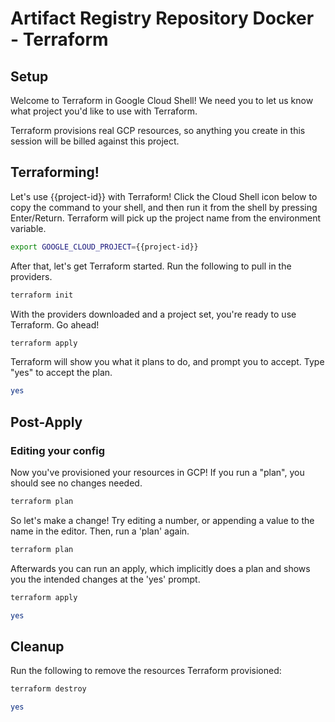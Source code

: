 # Artifact Registry Repository Docker - Terraform

## Setup

<walkthrough-author name="rileykarson@google.com" analyticsId="UA-125550242-1" tutorialName="artifact_registry_repository_docker" repositoryUrl="https://github.com/terraform-google-modules/docs-examples"></walkthrough-author>

Welcome to Terraform in Google Cloud Shell! We need you to let us know what project you'd like to use with Terraform.

<walkthrough-project-billing-setup></walkthrough-project-billing-setup>

Terraform provisions real GCP resources, so anything you create in this session will be billed against this project.

## Terraforming!

Let's use {{project-id}} with Terraform! Click the Cloud Shell icon below to copy the command
to your shell, and then run it from the shell by pressing Enter/Return. Terraform will pick up
the project name from the environment variable.

```bash
export GOOGLE_CLOUD_PROJECT={{project-id}}
```

After that, let's get Terraform started. Run the following to pull in the providers.

```bash
terraform init
```

With the providers downloaded and a project set, you're ready to use Terraform. Go ahead!

```bash
terraform apply
```

Terraform will show you what it plans to do, and prompt you to accept. Type "yes" to accept the plan.

```bash
yes
```


## Post-Apply

### Editing your config

Now you've provisioned your resources in GCP! If you run a "plan", you should see no changes needed.

```bash
terraform plan
```

So let's make a change! Try editing a number, or appending a value to the name in the editor. Then,
run a 'plan' again.

```bash
terraform plan
```

Afterwards you can run an apply, which implicitly does a plan and shows you the intended changes
at the 'yes' prompt.

```bash
terraform apply
```

```bash
yes
```

## Cleanup

Run the following to remove the resources Terraform provisioned:

```bash
terraform destroy
```
```bash
yes
```
